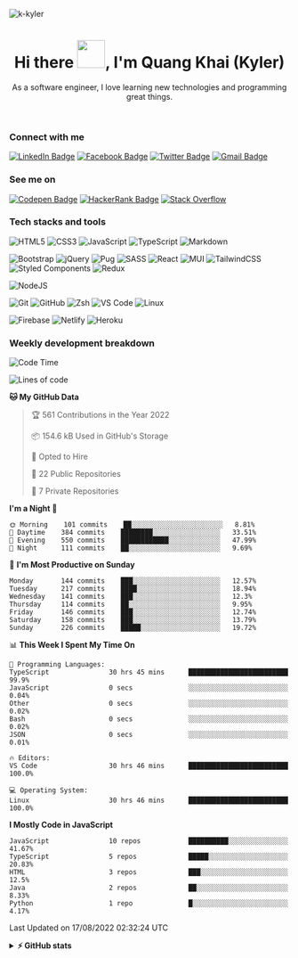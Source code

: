 <p align="left"> <img src="https://komarev.com/ghpvc/?username=k-kyler&label=Visitors&color=0e75b6&style=flat" alt="k-kyler" /> </p>

<h1 align="center">Hi there <img src="https://c.tenor.com/eT_e-q0D5xoAAAAi/long-livethe-blob-sunglasses.gif" width="50px" />, I'm Quang Khai (Kyler)</h1>
<p align="center">As a software engineer, I love learning new technologies and programming great things.</p> 

<br />

<h3 align="left">Connect with me</h3>

[![LinkedIn Badge](https://img.shields.io/badge/LinkedIn-21a3e2?style=flat&logo=linkedin&logoColor=white)](https://linkedin.com/in/imkhai)
[![Facebook Badge](https://img.shields.io/badge/Facebook-1877F2?style=flat&logo=facebook&logoColor=white)](https://www.facebook.com/quangkhai.005/)
[![Twitter Badge](https://img.shields.io/badge/Twitter-ffd400?style=flat&logo=twitter&logoColor=black)](https://twitter.com/kkyler05)
[![Gmail Badge](https://img.shields.io/badge/Gmail-d93025?style=flat&logo=gmail&logoColor=white)](mailto:khaiquang690@gmail.com)

<h3 align="left">See me on</h3>

[![Codepen Badge](https://img.shields.io/badge/Codepen-f1f2f5?style=flat&logo=codepen&logoColor=black)](https://codepen.io/k-kyler)
[![HackerRank Badge](https://img.shields.io/badge/HackerRank-39424e?style=plastiflat&logo=hackerrank&logoColor=1ba94c)](https://www.hackerrank.com/Kkyler)
[![Stack Overflow](https://img.shields.io/badge/Stack_Overflow-FE7A16?style=plastic&logo=stack-overflow&logoColor=white)](https://stackoverflow.com/users/17881094/kkyler)

<h3 align="left">Tech stacks and tools</h3>

![HTML5](https://img.shields.io/badge/HTML-%23E34F26.svg?style=flat&logo=html5&logoColor=white)
![CSS3](https://img.shields.io/badge/CSS-%231572B6.svg?style=flat&logo=css3&logoColor=white) 
![JavaScript](https://img.shields.io/badge/JavaScript-%23323330.svg?style=flat&logo=javascript&logoColor=%23F7DF1E)
![TypeScript](https://img.shields.io/badge/TypeScript-%23007ACC.svg?style=flat&logo=typescript&logoColor=white)
![Markdown](https://img.shields.io/badge/Markdown-%23000000.svg?style=flat&logo=markdown&logoColor=white) 

![Bootstrap](https://img.shields.io/badge/Bootstrap-%23563D7C.svg?style=flat&logo=bootstrap&logoColor=white) 
![jQuery](https://img.shields.io/badge/jQuery-%230769AD.svg?style=flat&logo=jquery&logoColor=white) 
![Pug](https://img.shields.io/badge/Pug-FFF?style=flat&logo=pug&logoColor=A86454)
![SASS](https://img.shields.io/badge/Sass-hotpink.svg?style=flat&logo=SASS&logoColor=white) 
![React](https://img.shields.io/badge/React.js-%2320232a.svg?style=flat&logo=react&logoColor=%2361DAFB) 
![MUI](https://img.shields.io/badge/Material%20UI-007FFF?style=flat&logo=mui&logoColor=white)
![TailwindCSS](https://img.shields.io/badge/Tailwind%20CSS-%2338B2AC.svg?style=flat&logo=tailwind-css&logoColor=white) 
![Styled Components](https://img.shields.io/badge/Styled%20Components-DB7093?style=flat&logo=styled-components&logoColor=white)
![Redux](https://img.shields.io/badge/Redux-%23593d88.svg?style=flat&logo=redux&logoColor=white) 

![NodeJS](https://img.shields.io/badge/Node.js-6DA55F?style=flat&logo=node.js&logoColor=white)

![Git](https://img.shields.io/badge/Git-E44C30?style=flat&logo=git&logoColor=white)
![GitHub](https://img.shields.io/badge/GitHub-100000?style=flat&logo=github&logoColor=white)
![Zsh](https://img.shields.io/badge/Zsh-4D4D4D?style=flat&logo=windows%20terminal&logoColor=white)
![VS Code](https://img.shields.io/badge/VS%20Code-0078D4?style=flat&logo=visualstudiocode&logoColor=white)
![Linux](https://img.shields.io/badge/Linux-FCC624?style=flat&logo=linux&logoColor=black)

![Firebase](https://img.shields.io/badge/Firebase-%23039BE5.svg?style=flat&logo=firebase) 
![Netlify](https://img.shields.io/badge/Netlify-%23000000.svg?style=flat&logo=netlify&logoColor=#00C7B7) 
![Heroku](https://img.shields.io/badge/Heroku-%23430098.svg?style=flat&logo=heroku&logoColor=white)


<h3>Weekly development breakdown</h3>

<!--START_SECTION:waka-->
![Code Time](http://img.shields.io/badge/Code%20Time-1%2C119%20hrs%2036%20mins-blue)

![Lines of code](https://img.shields.io/badge/From%20Hello%20World%20I%27ve%20Written-87%20Thousand%20lines%20of%20code-blue)

**🐱 My GitHub Data** 

> 🏆 561 Contributions in the Year 2022
 > 
> 📦 154.6 kB Used in GitHub's Storage 
 > 
> 💼 Opted to Hire
 > 
> 📜 22 Public Repositories 
 > 
> 🔑 7 Private Repositories  
 > 
**I'm a Night 🦉** 

```text
🌞 Morning    101 commits    ██░░░░░░░░░░░░░░░░░░░░░░░   8.81% 
🌆 Daytime    384 commits    ████████░░░░░░░░░░░░░░░░░   33.51% 
🌃 Evening    550 commits    ████████████░░░░░░░░░░░░░   47.99% 
🌙 Night      111 commits    ██░░░░░░░░░░░░░░░░░░░░░░░   9.69%

```
📅 **I'm Most Productive on Sunday** 

```text
Monday       144 commits    ███░░░░░░░░░░░░░░░░░░░░░░   12.57% 
Tuesday      217 commits    ████░░░░░░░░░░░░░░░░░░░░░   18.94% 
Wednesday    141 commits    ███░░░░░░░░░░░░░░░░░░░░░░   12.3% 
Thursday     114 commits    ██░░░░░░░░░░░░░░░░░░░░░░░   9.95% 
Friday       146 commits    ███░░░░░░░░░░░░░░░░░░░░░░   12.74% 
Saturday     158 commits    ███░░░░░░░░░░░░░░░░░░░░░░   13.79% 
Sunday       226 commits    █████░░░░░░░░░░░░░░░░░░░░   19.72%

```


📊 **This Week I Spent My Time On** 

```text
💬 Programming Languages: 
TypeScript               30 hrs 45 mins      █████████████████████████   99.9% 
JavaScript               0 secs              ░░░░░░░░░░░░░░░░░░░░░░░░░   0.04% 
Other                    0 secs              ░░░░░░░░░░░░░░░░░░░░░░░░░   0.02% 
Bash                     0 secs              ░░░░░░░░░░░░░░░░░░░░░░░░░   0.02% 
JSON                     0 secs              ░░░░░░░░░░░░░░░░░░░░░░░░░   0.01%

🔥 Editors: 
VS Code                  30 hrs 46 mins      █████████████████████████   100.0%

💻 Operating System: 
Linux                    30 hrs 46 mins      █████████████████████████   100.0%

```

**I Mostly Code in JavaScript** 

```text
JavaScript               10 repos            ██████████░░░░░░░░░░░░░░░   41.67% 
TypeScript               5 repos             █████░░░░░░░░░░░░░░░░░░░░   20.83% 
HTML                     3 repos             ███░░░░░░░░░░░░░░░░░░░░░░   12.5% 
Java                     2 repos             ██░░░░░░░░░░░░░░░░░░░░░░░   8.33% 
Python                   1 repo              █░░░░░░░░░░░░░░░░░░░░░░░░   4.17%

```



 Last Updated on 17/08/2022 02:32:24 UTC
<!--END_SECTION:waka-->

<details>
  <br />  
  <summary><b>⚡ GitHub stats</b></summary>
  <img align="center" alt="Kkyler's Github stats" src="https://github-readme-stats.vercel.app/api?username=K-Kyler&show_icons=true&hide_border=true&theme=react" />
  <br />
  <br />
  <img align="center" alt="Kkyler's Streak" src="https://github-readme-streak-stats.herokuapp.com/?user=k-kyler&theme=react&hide_border=true" />
</details>
